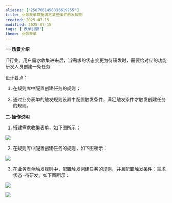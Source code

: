 ```yaml
---
aliases: ["2507061458816619255"]
title: 业务表单数据满足某些条件触发规则
created: 2025-07-15
modified: 2025-07-15
tags: ['表单引擎']
theme: 业务表单
---
```


**一˴场景介绍**

IT行业，用户需求收集进来后，当需求的状态变更为待研发时，需要给对应的功能研发人员创建一条任务

设计要点：

1. 在规则库中配置创建任务的规则；

2. 通过业务表单的触发规则设置中配置触发条件，满足触发条件才触发创建任务的规则。

**二˴操作说明**

1. 搭建需求收集表单，如下图所示：

![](e3c9de595539806966e3a260793b71b4.jpg)

2. 在规则库中配置创建任务的规则，如下图所示：

![](3edc5f8d13e3587b07cb688268b870e9.jpg)

3. 在业务表单触发规则中，配置触发创建任务的规则，并且配置触发条件：需求状态=待研发，如下图所示：

![](84187b8436cb545bdb63386b56a9d227.jpg)

![](aa2863c2b6a16d4728563682778d6e02.jpg)